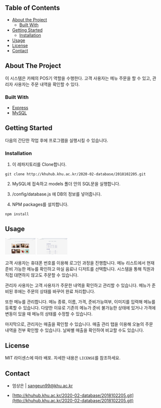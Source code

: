 
<!-- TABLE OF CONTENTS -->
## Table of Contents

* [About the Project](#about-the-project)
  * [Built With](#built-with)
* [Getting Started](#getting-started)
  * [Installation](#installation)
* [Usage](#usage)
* [License](#license)
* [Contact](#contact)

<!-- ABOUT THE PROJECT -->
## About The Project

  이 시스템은 카페의 POS기 역할을 수행한다. 
  고객 사용자는 메뉴 주문을 할 수 있고, 관리자 사용자는 주문 내역을 확인할 수 있다.

### Built With

* [Express](https://github.com/expressjs/express)
* [MySQL](https://dev.mysql.com/doc/)

<!-- GETTING STARTED -->
## Getting Started

다음의 간단한 작업 후에 프로그램을 실행시킬 수 있습니다.

### Installation

1. 이 레파지토리를 Clone합니다.
```
git clone http://khuhub.khu.ac.kr/2020-02-database/2018102205.git
```

2. MySQL에 접속하고 models 폴더 안의 SQL문을 실행합니다.

3. /config/database.js 에 DB의 정보를 넣어줍니다.

4. NPM packages를 설치합니다.
```
npm install
```

<!-- USAGE EXAMPLES -->
## Usage

<p float="left">
  <img src="/images/screenshot_menulist.png" width="20%" height="20%" alt="menulist"></img>
  <img src="/images/screenshot_order.png" width="20%" height="20%" alt="order"></img>
</p>

고객 사용자는 휴대폰 번호를 이용해 로그인 과정을 진행합니다. 메뉴 리스트에서 현재 준비 가능한 메뉴를 확인하고 마실 음료나 디저트를 선택합니다. 시스템을 통해 직원과 직접 대면하지 않고도 주문할 수 있습니다.

관리자 사용자는 고객 사용자가 주문한 내역을 확인하고 관리할 수 있습니다. 메뉴가 준비된 후에는 주문의 상태를 바꾸어 완료 처리합니다.

또한 메뉴를 관리합니다. 메뉴 종류, 이름, 가격, 준비가능여부, 이미지를 입력해 메뉴를 등록할 수 있습니다. 다양한 이유로 기존의 메뉴가 준비 불가능한 상태에 있거나 가격에 변동이 있을 때 메뉴의 상태를 수정할 수 있습니다.

마지막으로, 관리자는 매출을 확인할 수 있습니다. 매출 관리 탭을 이용해 오늘의 주문 내역을 전부 확인할 수 있습니다. 날짜별 매출을 확인하여 비교할 수도 있습니다.

<!-- LICENSE -->
## License

MIT 라이센스에 따라 배포. 자세한 내용은 `LICENSE`를 참조하세요.

<!-- CONTACT -->
## Contact

* 엄상은 | sangeun99@khu.ac.kr

* [http://khuhub.khu.ac.kr/2020-02-database/2018102205.git](http://khuhub.khu.ac.kr/2020-02-database/2018102205.git)